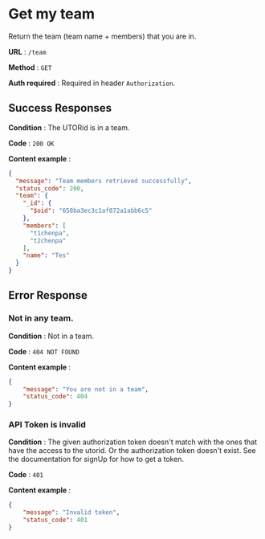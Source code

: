 

# Get my team

Return the team (team name + members) that you are in.

**URL** : `/team`

**Method** : `GET`

**Auth required** : Required in header `Authorization`.

## Success Responses

**Condition** : The UTORid is in a team.

**Code** : `200 OK`

**Content example** :

```json
{
  "message": "Team members retrieved successfully",
  "status_code": 200,
  "team": {
    "_id": {
      "$oid": "650ba3ec3c1af072a1abb6c5"
    },
    "members": [
      "t1chenpa",
      "t2chenpa"
    ],
    "name": "Tes"
  }
}
```

## Error Response

### Not in any team.

**Condition** : Not in a team.

**Code** : `404 NOT FOUND`

**Content example** :

```json
{
    "message": "You are not in a team",
    "status_code": 404
}
```

### API Token is invalid

**Condition** : The given authorization token doesn't match with the ones that have the access to the utorid. Or the authorization token doesn't exist.
See the documentation for signUp for how to get a token.

**Code** : `401`

**Content example** :

```json
{
    "message": "Invalid token",
    "status_code": 401
}
```